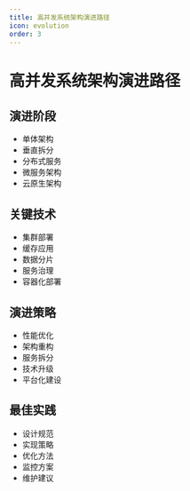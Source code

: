 ```yaml
---
title: 高并发系统架构演进路径
icon: evolution
order: 3
---
```


# 高并发系统架构演进路径

## 演进阶段
- 单体架构
- 垂直拆分
- 分布式服务
- 微服务架构
- 云原生架构

## 关键技术
- 集群部署
- 缓存应用
- 数据分片
- 服务治理
- 容器化部署

## 演进策略
- 性能优化
- 架构重构
- 服务拆分
- 技术升级
- 平台化建设

## 最佳实践
- 设计规范
- 实现策略
- 优化方法
- 监控方案
- 维护建议
